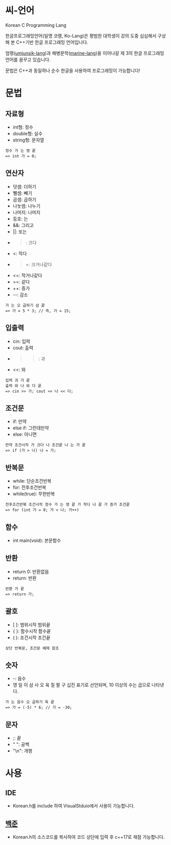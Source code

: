 # 씨-언어
Korean C Programming Lang

한글프로그래밍언어(일명 코랭, Ko-Lang)은 평범한 대학생이 강의 도중 심심해서 구상해 본 C++기반 한글 프로그래밍 언어입니다.

엄랭([umjunsik-lang](https://github.com/rycont/umjunsik-lang))과 해병문학([marine-lang](https://github.com/dpvpd/MarineLang))을 이어나갈 제 3의 한글 프로그래밍 언어를 꿈꾸고 있습니다.

문법은 C++과 동일하나 순수 한글을 사용하여 프로그래밍이 가능합니다!

# 문법
## 자료형
* int형: 정수
* double형: 실수
* string형: 문자열
```
정수 가 는 영 끝
=> int 가 = 0;
```

## 연산자
* 덧셈: 더하기
* 뺄셈: 빼기
* 곱셈: 곱하기
* 나눗셈: 나누기
* 나머지: 나머지
* 등호: 는
* &&: 그리고
* ||: 또는
* >: 크다
* <: 작다
* >=: 크거나같다
* <=: 작거나같다
* ==: 같다
* ++: 증가
* --: 감소
```
가 는 오 곱하기 삼 끝
=> 가 = 5 * 3; // 즉, 가 = 15;
```

## 입출력
* cin: 입력
* cout: 출력
* >>: 과
* <<: 와
```
입력 과 가 끝
출력 와 나 와 다 끝
=> cin >> 가; cout << 나 << 다;
```

## 조건문
* if: 만약
* else if: 그런데만약
* else: 아니면
```
만약 조건시작 가 크다 나 조건끝 나 는 가 끝
=> if (가 > 나) 나 = 가;
```

## 반복문
* while: 단순조건반복
* for: 전후조건반복
* while(true): 무한반복
```
전후조건반복 조건시작 정수 가 는 영 끝 가 작다 나 끝 가 증가 조건끝
=> for (int 가 = 0; 가 < 나; 가++)
```

## 함수
* int main(void): 본문함수

## 반환
* return 0: 반환없음
* return: 반환
```
반환 가 끝
=> return 가;
```

## 괄호
* [ ]: 범위시작 범위끝
* { }: 함수시작 함수끝
* ( ): 조건시작 조건끝
```
상단 반복문, 조건문 예제 참조
```

## 숫자
* -: 음수
* 영 일 이 삼 사 오 육 칠 팔 구
십진 표기로 선언되며, 10 이상의 수는 곱으로 나타낸다.
```
가 는 음수 오 곱하기 육 끝
=> 가 = (-5) * 6; // 가 = -30;
```

## 문자
* ;: 끝
* " ": 공백
* "\n": 개행


# 사용
## IDE
* Korean.h를 include 하여 VisualStduio에서 사용이 가능합니다.
## [백준](acmicpc.net)
* Korean.h의 소스코드를 복사하여 코드 상단에 입력 후 c++17로 채점 가능합니다.
